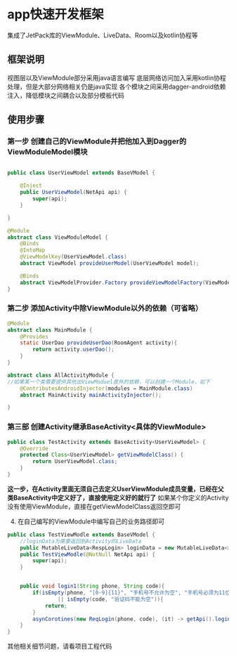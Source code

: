 # app快速开发框架

集成了JetPack库的ViewModule、LiveData、Room以及kotlin协程等

## 框架说明

视图层以及ViewModule部分采用java语言编写
底层网络访问加入采用kotlin协程处理，但是大部分网络相关仍是java实现
各个模块之间采用dagger-android依赖注入，降低模块之间耦合以及部分模板代码

## 使用步骤

### 第一步 创建自己的ViewModule并把他加入到Dagger的ViewModuleModel模块
```java

public class UserViewModel extends BaseVModel {

    @Inject
    public UserViewModel(NetApi api) {
        super(api);
    }

}

@Module
abstract class ViewModuleModel {
    @Binds
    @IntoMap
    @ViewModelKey(UserViewModel.class)
    abstract ViewModel provideUserModel(UserViewModel model);

    @Binds
    abstract ViewModelProvider.Factory provideViewModelFactory(ViewModelFactory factory);
}
```

### 第二步 添加Activity中除ViewModule以外的依赖（可省略）
```java
@Module
abstract class MainModule {
    @Provides
    static UserDao provideUserDao(RoomAgent activity){
        return activity.userDao();
    }
}

abstract class AllActivityModule {
//如果某一个类需要提供其他出ViewModuel意外的依赖，可以创建一个Module，如下
    @ContributesAndroidInjector(modules = MainModule.class)
    abstract MainActivity mainActivityInjector();

}
```

### 第三部  创建Activity继承BaseActivity<具体的ViewModule>

```java
public class TestActivity extends BaseActivity<UserViewModel> {
    @Override
    protected Class<UserViewModel> getViewModelClass() {
        return UserViewModel.class;
    }
}
```

__这一步，在Activity里面无须自己去定义UserViewModule成员变量，已经在父类BaseActivity中定义好了，直接使用定义好的就行了__
如果某个你定义的Activity没有使用ViewModule，直接在getViewModelClass返回空即可



4. 在自己编写的ViewModule中编写自己的业务路径即可

```java
public class TestViewModle extends BaseVModel {
    //loginData为需要返回到Activity的LiveData
    public MutableLiveData<RespLogin> loginData = new MutableLiveData<>();
    public TestViewModle(@NotNull NetApi api) {
        super(api);
    }


    public void login1(String phone, String code){
        if(isEmpty(phone, "[0-9]{11}", "手机号不允许为空", "手机号必须为11位")
                || isEmpty(code, "验证码不能为空")){
            return;
        }
        asynCorotines(new ReqLogin(phone, code), (it) -> getApi().login(it), loginData);
    }
}
```

其他相关细节问题，请看项目工程代码

